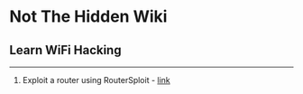 # Not The Hidden Wiki

## Learn WiFi Hacking
-----

1. Exploit a router using RouterSploit - [link](https://www.youtube.com/watch?v=u0YrWfze9es)